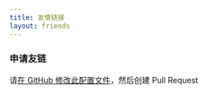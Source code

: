 ```yaml
---
title: 友情链接
layout: friends
---
```


### 申请友链
请[在 GitHub 修改此配置文件](https://github.com/mzyxsl/mzyxsl.github.io/edit/main/_config.kira)，然后创建 Pull Request
